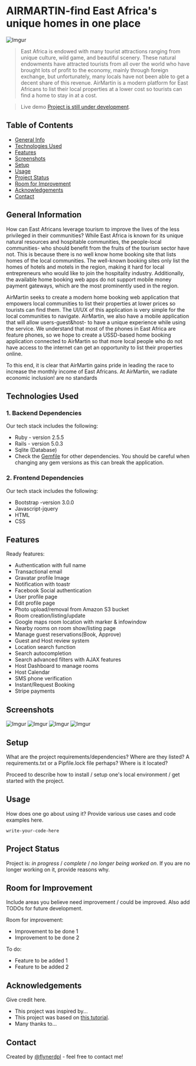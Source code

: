 # AIRMARTIN-find East Africa's unique homes in one place
![Imgur](https://i.imgur.com/YNFM9PX.jpg)
> East Africa is endowed with many tourist attractions ranging from unique culture, wild game, and beautiful scenery. These natural endowments have attracted tourists from all over the world who have brought lots of profit to the economy, mainly through foreign exchange, but unfortunately, many locals have not been able to get a decent share of this revenue. AirMartin is a modern platform for East Africans to list their local properties at a lower cost so tourists can find a home to stay in at a cost.   

> Live demo [Project is still under development](#). <!-- If you have the project hosted somewhere, include the link here. -->

## Table of Contents
* [General Info](#general-information)
* [Technologies Used](#technologies-used)
* [Features](#features)
* [Screenshots](#screenshots)
* [Setup](#setup)
* [Usage](#usage)
* [Project Status](#project-status)
* [Room for Improvement](#room-for-improvement)
* [Acknowledgements](#acknowledgements)
* [Contact](#contact)
<!-- * [License](#license) -->


## General Information

How can East Africans leverage tourism to improve the lives of the less privileged in their communities? While East Africa is known for its unique natural resources and hospitable communities, the people-local communities- who should benefit from the fruits of the tourism sector have not. This is because there is no well know home booking site that lists homes of the local communities. The well-known booking sites only list the homes of hotels and motels in the region, making it hard for local entrepreneurs who would like to join the hospitality industry. Additionally, the available home booking web apps do not support mobile money payment gateways, which are the most prominently used in the region. 

AirMartin seeks to create a modern home booking web application that empowers local communities to list their properties at lower prices so tourists can find them. The UI/UX of this application is very simple for the local communities to navigate. AirMartin, we also have a mobile application that will allow users-guest&host- to have a unique experience while using the service. We understand that most of the phones in East Africa are feature phones, so we hope to create a USSD-based home booking application connected to AirMartin so that more local people who do not have access to the internet can get an opportunity to list their properties online. 

To this end, it is clear that AirMartin gains pride in leading the race to increase the monthly income of   East Africans. At AirMartin, we radiate economic inclusion!  are no standards 



## Technologies Used

### 1. Backend Dependencies
Our tech stack includes the following:
- Ruby - version 2.5.5
- Rails - version 5.0.3
- Sqlite (Database)
- Check the [Gemfile](./Gemfile) for other dependencies. You should be careful when changing any   gem versions as this  can break the application. 

### 2. Frontend Dependencies
Our tech stack includes the following:
- Bootstrap -version 3.0.0
- Javascript-jquery
- HTML
- CSS


## Features

Ready features:

- Authentication with full name
- Transactional email
- Gravatar profile Image
- Notification with toastr
- Facebook Social authentication
- User profile page
- Edit profile page
- Photo upload/removal from Amazon S3 bucket
- Room creation/listing/update
- Google maps room location with marker & infowindow
- Nearby rooms on room show/listing page
- Manage guest reservations(Book, Approve)
- Guest and Host review system
- Location search function
- Search autocompletion
- Search  advanced filters with AJAX features 
- Host Dashboard to manage rooms
- Host Calendar
- SMS phone verification
- Instant/Request Booking 
- Stripe payments



## Screenshots
![Imgur](https://i.imgur.com/ZCJCvGr.png)
![Imgur](https://i.imgur.com/sP1KzeV.png)
![Imgur](https://i.imgur.com/KYnMtdW.png)
![Imgur](https://i.imgur.com/0C4Hk7i.png)
<!-- If you have screenshots you'd like to share, include them here. -->


## Setup
What are the project requirements/dependencies? Where are they listed? A requirements.txt or a Pipfile.lock file perhaps? Where is it located?

Proceed to describe how to install / setup one's local environment / get started with the project.


## Usage
How does one go about using it?
Provide various use cases and code examples here.

`write-your-code-here`


## Project Status
Project is: _in progress_ / _complete_ / _no longer being worked on_. If you are no longer working on it, provide reasons why.


## Room for Improvement
Include areas you believe need improvement / could be improved. Also add TODOs for future development.

Room for improvement:
- Improvement to be done 1
- Improvement to be done 2

To do:
- Feature to be added 1
- Feature to be added 2


## Acknowledgements
Give credit here.
- This project was inspired by...
- This project was based on [this tutorial](https://www.example.com).
- Many thanks to...


## Contact
Created by [@flynerdpl](https://www.flynerd.pl/) - feel free to contact me!


<!-- Optional -->
<!-- ## License -->
<!-- This project is open source and available under the [... License](). -->

<!-- You don't have to include all sections - just the one's relevant to your project -->


